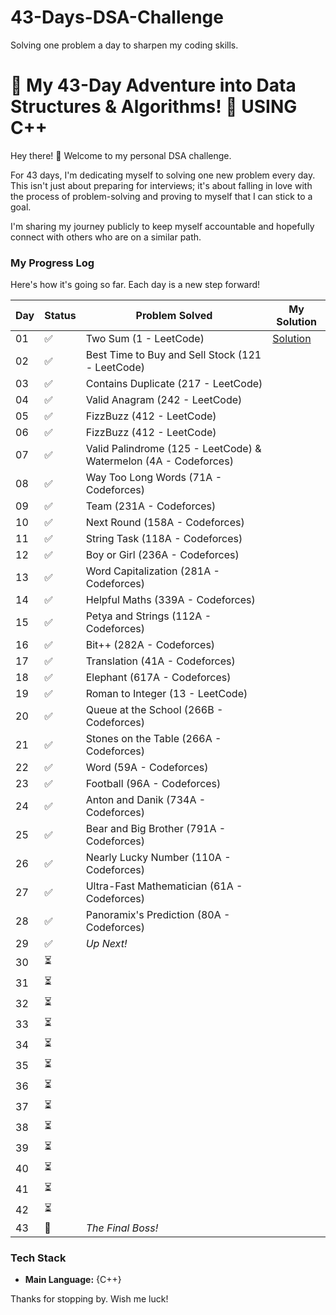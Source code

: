 # 43-Days-DSA-Challenge
Solving one problem a day to sharpen my coding skills.

# 🚀 My 43-Day Adventure into Data Structures & Algorithms! 🚀  USING C++

Hey there! 👋 Welcome to my personal DSA challenge.

For 43 days, I'm dedicating myself to solving one new problem every day. This isn't just about preparing for interviews; it's about falling in love with the process of problem-solving and proving to myself that I can stick to a goal.

I'm sharing my journey publicly to keep myself accountable and hopefully connect with others who are on a similar path.

### My Progress Log

Here's how it's going so far. Each day is a new step forward!

| Day | Status |                Problem Solved                                        |              My Solution                      |
|-----|--------|-----------------------------------------------------------------------|-----------------------------------------------|
| 01 | ✅      | Two Sum (1 - LeetCode)                                               |              [Solution](./Day01.cpp)          |
| 02 | ✅      | Best Time to Buy and Sell Stock (121 - LeetCode)                     |                                               | 
| 03 | ✅      | Contains Duplicate (217 - LeetCode)                                  |                                               |
| 04 | ✅      | Valid Anagram (242 - LeetCode)                                       |                                               |
| 05 | ✅      | FizzBuzz (412 - LeetCode)                                            |                                               |
| 06 | ✅      | FizzBuzz (412 - LeetCode)                                            |                                               |
| 07 | ✅      | Valid Palindrome (125 - LeetCode) & Watermelon (4A - Codeforces)     |                                               |
| 08 | ✅      | Way Too Long Words (71A - Codeforces)                                |                                               |
| 09 | ✅      | Team (231A - Codeforces)                                             |                                               |
| 10 | ✅      | Next Round (158A - Codeforces)                                       |                                               |
| 11 | ✅      | String Task (118A - Codeforces)                                      |                                               | 
| 12 | ✅      | Boy or Girl (236A - Codeforces)                                      |                                               |
| 13 | ✅      | Word Capitalization (281A - Codeforces)                              |                                               |
| 14 | ✅      | Helpful Maths (339A - Codeforces) | |
| 15 | ✅      | Petya and Strings (112A - Codeforces) | |
| 16 | ✅      | Bit++ (282A - Codeforces) | |
| 17 | ✅      | Translation (41A - Codeforces) | |
| 18 | ✅      | Elephant (617A - Codeforces) | |
| 19 | ✅      | Roman to Integer (13 - LeetCode) | |
| 20 | ✅      | Queue at the School (266B - Codeforces) | |
| 21 | ✅      | Stones on the Table (266A - Codeforces) | |
| 22 | ✅      | Word (59A - Codeforces) | |
| 23 | ✅      | Football (96A - Codeforces) | |
| 24 | ✅      | Anton and Danik (734A - Codeforces) | |
| 25 | ✅      | Bear and Big Brother (791A - Codeforces) | |
| 26 | ✅      | Nearly Lucky Number (110A - Codeforces) | |
| 27 | ✅      | Ultra-Fast Mathematician (61A - Codeforces) | |
| 28 | ✅      | Panoramix's Prediction (80A - Codeforces) | |
| 29 | ✅      | *Up Next!* | |
| 30 | ⏳ | | |
| 31 | ⏳ | | |
| 32 | ⏳ | | |
| 33 | ⏳ | | |
| 34 | ⏳ | | |
| 35 | ⏳ | | |
| 36 | ⏳ | | |
| 37 | ⏳ | | |
| 38 | ⏳ | | |
| 39 | ⏳ | | |
| 40 | ⏳ | | |
| 41 | ⏳ | | |
| 42 | ⏳ | | |
| 43 | 🎯 | *The Final Boss!* | |


### Tech Stack
* **Main Language:** {C++}

Thanks for stopping by. Wish me luck!
